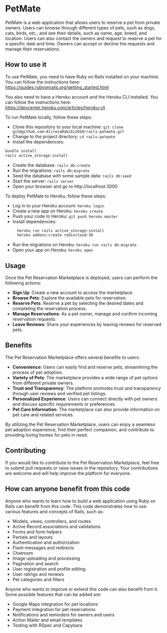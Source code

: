 # PetMate

PetMate is a web application that allows users to reserve a pet from private owners. Users can browse through different types of pets, such as dogs, cats, birds, etc., and see their details, such as name, age, breed, and location. Users can also contact the owners and request to reserve a pet for a specific date and time. Owners can accept or decline the requests and manage their reservations.

## How to use it

To use PetMate, you need to have Ruby on Rails installed on your machine. You can follow the instructions here: https://guides.rubyonrails.org/getting_started.html

You also need to have a Heroku account and the Heroku CLI installed. You can follow the instructions here: https://devcenter.heroku.com/articles/heroku-cli

To run PetMate locally, follow these steps:

- Clone this repository to your local machine: `git clone git@github.com:AlirezaHabibi2010/rails-petmate.git`
- Change to the project directory: `cd rails-petmate`
- Install the dependencies:
```sh
bundle install
rails active_storage:install

```  
- Create the database: `rails db:create`
- Run the migrations: `rails db:migrate`
- Seed the database with some sample data: `rails db:seed`
- Start the server: `rails server`
- Open your browser and go to http://localhost:3000

To deploy PetMate to Heroku, follow these steps:

- Log in to your Heroku account: `heroku login`
- Create a new app on Heroku: `heroku create`
- Push your code to Heroku: `git push heroku master`
- Install dependencies:
  ```sh
    heroku run rails active_storage:install
    heroku addons:create rediscloud:30
  ```
- Run the migrations on Heroku: `heroku run rails db:migrate`
- Open your app on Heroku: `heroku open`

## Usage

Once the Pet Reservation Marketplace is deployed, users can perform the following actions:

- **Sign Up**: Create a new account to access the marketplace.
- **Browse Pets**: Explore the available pets for reservation.
- **Reserve Pets**: Reserve a pet by selecting the desired dates and completing the reservation process.
- **Manage Reservations**: As a pet owner, manage and confirm incoming reservation requests.
- **Leave Reviews**: Share your experiences by leaving reviews for reserved pets.

## Benefits

The Pet Reservation Marketplace offers several benefits to users:

- **Convenience**: Users can easily find and reserve pets, streamlining the process of pet adoption.
- **Variety of Pets**: The marketplace provides a wide range of pet options from different private owners.
- **Trust and Transparency**: The platform promotes trust and transparency through user reviews and verified pet listings.
- **Personalized Experience**: Users can connect directly with pet owners and discuss specific requirements or preferences.
- **Pet Care Information**: The marketplace can also provide information on pet care and related services.

By utilizing the Pet Reservation Marketplace, users can enjoy a seamless pet adoption experience, find their perfect companion, and contribute to providing loving homes for pets in need.

## Contributing

If you would like to contribute to the Pet Reservation Marketplace, feel free to submit pull requests or raise issues in the repository. Your contributions are welcome and will help improve the platform for everyone.


## How can anyone benefit from this code

Anyone who wants to learn how to build a web application using Ruby on Rails can benefit from this code. This code demonstrates how to use various features and concepts of Rails, such as:

- Models, views, controllers, and routes
- Active Record associations and validations
- Forms and form helpers
- Partials and layouts
- Authentication and authorization
- Flash messages and redirects
- Chatroom
- Image uploading and processing
- Pagination and search
- User registration and profile editing
- User ratings and reviews
- Pet categories and filters

Anyone who wants to improve or extend this code can also benefit from it. Some possible features that can be added are:

- Google Maps integration for pet locations
- Payment integration for pet reservations
- Notifications and reminders for owners and users
- Action Mailer and email templates
- Testing with RSpec and Capybara
  
